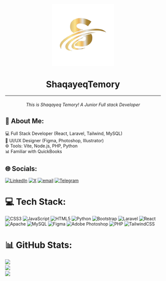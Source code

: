 <div align="center">
 <img src="./logo.png" width="200px" height="200px">
 <h1>ShaqayeqTemory</h1>
 <hr>
 <h6 color:white>This is Shaqayeq Temory! A Junior Full stack Developer</h6>
 
</div>
<h2>💫 About Me:</h2> 
💻 Full Stack Developer (React, Laravel, Tailwind, MySQL)<br>🎨 UI/UX Designer (Figma, Photoshop, Illustrator)<br>⚙️ Tools: Vite, Node.js, PHP, Python<br>📊 Familiar with QuickBooks


## 🌐 Socials:
[![LinkedIn](https://img.shields.io/badge/LinkedIn-%230077B5.svg?logo=linkedin&logoColor=white)](https://linkedin.com/in/www.linkedin.com/in/shaqayeq-temory-b5a993335) [![X](https://img.shields.io/badge/X-black.svg?logo=X&logoColor=white)](https://x.com/https://x.com/ShaqayeqTe54499)  [![email](https://img.shields.io/badge/Email-D14836?logo=gmail&logoColor=white)](mailto:edristemory33@gmail.com) <a href="https://t.me/https://t.me/Sh_Temory003" rel="nofollow"><img src="https://camo.githubusercontent.com/8f41682a178e57a174d0c6042e9cdb842c6329b24c34b2bf4206c25e933073a9/68747470733a2f2f696d672e736869656c64732e696f2f62616467652f54656c656772616d2d3243413545303f7374796c653d666f722d7468652d6261646765266c6f676f3d74656c656772616d266c6f676f436f6c6f723d7768697465" alt="Telegram" data-canonical-src="https://img.shields.io/badge/Telegram-2CA5E0?style=for-the-badge&amp;logo=telegram&amp;logoColor=white" style="max-width: 100%;"></a>

# 💻 Tech Stack:
![CSS3](https://img.shields.io/badge/css3-%231572B6.svg?style=for-the-badge&logo=css3&logoColor=white) ![JavaScript](https://img.shields.io/badge/javascript-%23323330.svg?style=for-the-badge&logo=javascript&logoColor=%23F7DF1E) ![HTML5](https://img.shields.io/badge/html5-%23E34F26.svg?style=for-the-badge&logo=html5&logoColor=white) ![Python](https://img.shields.io/badge/python-3670A0?style=for-the-badge&logo=python&logoColor=ffdd54) ![Bootstrap](https://img.shields.io/badge/bootstrap-%238511FA.svg?style=for-the-badge&logo=bootstrap&logoColor=white) ![Laravel](https://img.shields.io/badge/laravel-%23FF2D20.svg?style=for-the-badge&logo=laravel&logoColor=white) ![React](https://img.shields.io/badge/react-%2320232a.svg?style=for-the-badge&logo=react&logoColor=%2361DAFB) ![Apache](https://img.shields.io/badge/apache-%23D42029.svg?style=for-the-badge&logo=apache&logoColor=white) ![MySQL](https://img.shields.io/badge/mysql-4479A1.svg?style=for-the-badge&logo=mysql&logoColor=white) ![Figma](https://img.shields.io/badge/figma-%23F24E1E.svg?style=for-the-badge&logo=figma&logoColor=white) ![Adobe Photoshop](https://img.shields.io/badge/adobe%20photoshop-%2331A8FF.svg?style=for-the-badge&logo=adobe%20photoshop&logoColor=white) ![PHP](https://img.shields.io/badge/php-%23777BB4.svg?style=for-the-badge&logo=php&logoColor=white) ![TailwindCSS](https://img.shields.io/badge/tailwindcss-%2338B2AC.svg?style=for-the-badge&logo=tailwind-css&logoColor=white)
# 📊 GitHub Stats:
![](https://github-readme-stats.vercel.app/api?username=Shaqayeqtemori&theme=dark&hide_border=true&include_all_commits=true&count_private=true)<br/>
![](https://nirzak-streak-stats.vercel.app/?user=Shaqayeqtemori&theme=dark&hide_border=true)<br/>
![](https://github-readme-stats.vercel.app/api/top-langs/?username=Shaqayeqtemori&theme=dark&hide_border=true&include_all_commits=true&count_private=true&layout=compact)

<!-- Proudly created with GPRM ( https://gprm.itsvg.in ) -->
 
